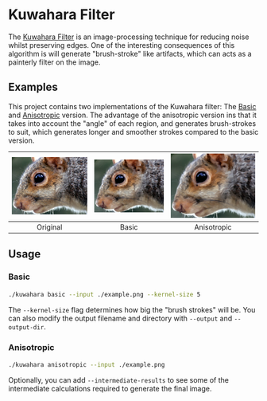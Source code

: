 # Kuwahara Filter

The [Kuwahara Filter](https://en.wikipedia.org/wiki/Kuwahara_filter) is an image-processing technique for reducing noise whilst preserving edges. One of the interesting consequences of this algorithm is will generate "brush-stroke" like artifacts, which can acts as a painterly filter on the image.


## Examples
This project contains two implementations of the Kuwahara filter: The [Basic](https://link.springer.com/chapter/10.1007/978-1-4684-0769-3_13) and [Anisotropic](https://www.researchgate.net/publication/220507613_Image_and_Video_Abstraction_by_Anisotropic_Kuwahara_Filtering) version. The advantage of the anisotropic version ins that it takes into account the "angle" of each region, and generates brush-strokes to suit, which generates longer and smoother strokes compared to the basic version.

![original](images/squirrel.png)|![basic](images/squirrel_b_k5.png)|![anisotropic](images/squirrel_kuwahara.png)
:------------------------------:|:--------------------------------:|:--------------------:
Original                        | Basic                            | Anisotropic


## Usage

### Basic

```sh
./kuwahara basic --input ./example.png --kernel-size 5
```

The `--kernel-size` flag determines how big the "brush strokes" will be. 
You can also modify the output filename and directory with `--output` and `--output-dir`.

### Anisotropic

```sh
./kuwahara anisotropic --input ./example.png 
```

Optionally, you can add `--intermediate-results` to see some of the intermediate calculations required to generate the final image.